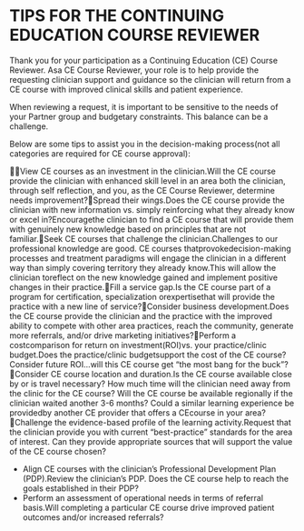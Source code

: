 # TIPS FOR THE CONTINUING EDUCATION COURSE REVIEWER

Thank you for your participation as a Continuing Education (CE) Course Reviewer.  Asa CE Course Reviewer, your role is to help provide the requesting clinician support and guidance so the clinician will return from a CE course with improved clinical skills and patient experience.

When reviewing a request, it is important to be sensitive to the needs of your Partner group and budgetary constraints.  This balance can be a challenge.  

Below are some tips to assist you in the decision-making process(not all categories are required for CE course approval):

View CE courses as an investment in the clinician.Will the CE course provide the clinician with enhanced skill level in an area both the clinician, through self reflection, and you, as the CE Course Reviewer, determine needs improvement?Spread their wings.Does the CE course provide the clinician with new information vs. simply reinforcing what they already know or excel in?Encouragethe clinician to find a CE course that will provide them with genuinely new knowledge based on principles that are not familiar.Seek CE courses that challenge the clinician.Challenges to our professional knowledge are good.  CE courses thatprovokedecision-making processes and treatment paradigms will engage the clinician in a different way than simply covering territory they already know.This will allow the clinician toreflect on the new knowledge gained and implement positive changes in their practice.Fill a service gap.Is the CE course part of a program for certification, specialization orexpertisethat will provide the practice with a new line of service?Consider business development.Does the CE course provide the clinician and the practice with the improved ability to compete with other area practices, reach the community, generate more referrals, and/or drive marketing initiatives?Perform a costcomparison for return on investment(ROI)vs. your practice/clinic budget.Does the practice/clinic budgetsupport the cost of the CE course?  Consider future ROI...will this CE course get “the most bang for the buck”?Consider CE course location and duration.Is the CE course available close by or is travel necessary?  How much time will the clinician need away from the clinic for the CE course?  Will the CE course be available regionally if the clinician waited another 3-6 months?  Could a similar learning experience be providedby another CE provider that offers a CEcourse in your area?Challenge the evidence-based profile of the learning activity.Request that the clinician provide you with current “best-practice” standards for the area of interest.  Can they provide appropriate sources that will support the value of the CE course chosen?

- Align CE courses with the clinician’s Professional Development Plan (PDP).Review the clinician’s PDP.  Does the CE course help to reach the goals established in their PDP?
- Perform an assessment of operational needs in terms of referral basis.Will completing a particular CE course drive improved patient outcomes and/or increased referrals?
